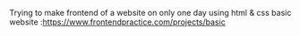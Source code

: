Trying to make frontend of a website on only one day 
using html & css basic
website :https://www.frontendpractice.com/projects/basic 
